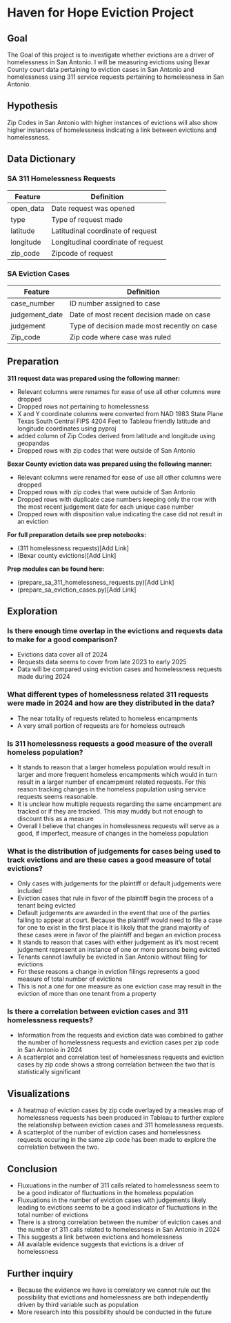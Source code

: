 # Haven for Hope Eviction Project

## Goal

The Goal of this project is to investigate whether evictions are a driver of homelessness in San Antonio. I will be measuring evictions using Bexar County court data pertaining to eviction cases in San Antonio and homelessness using 311 service requests pertaining to homelessness in San Antonio.

## Hypothesis

Zip Codes in San Antonio with higher instances of evictions will also show higher instances of homelessness indicating a link between evictions and homelessness.

## Data Dictionary

### SA 311 Homelessness Requests

|Feature|Definition|
|-------|----------|
|open_data| Date request was opened|
|type| Type of request made|
|latitude| Latitudinal coordinate of request|
|longitude| Longitudinal coordinate of request|
|zip_code| Zipcode of request|

### SA Eviction Cases

|Feature|Definition|
|-------|----------|
|case_number| ID number assigned to case|
|judgement_date| Date of most recent decision made on case|
|judgement| Type of decision made most recently on case|
|Zip_code| Zip code where case was ruled|

## Preparation

**311 request data was prepared using the following manner:**
* Relevant columns were renames for ease of use all other columns were dropped
* Dropped rows not pertaining to homelessness
* X and Y coordinate columns were converted from NAD 1983 State Plane Texas South Central FIPS 4204 Feet to Tableau friendly latitude and longitude coordinates using pyproj
* added column of Zip Codes derived from latitude and longitude using geopandas
* Dropped rows with zip codes that were outside of San Antonio

**Bexar County eviction data was prepared using the following manner:**
* Relevant columns were renamed for ease of use all other columns were dropped
* Dropped rows with zip codes that were outside of San Antonio
* Dropped rows with duplicate case numbers keeping only the row with the most recent judgement date for each unique case number
* Dropped rows with disposition value indicating the case did not result in an eviction

**For full preparation details see prep notebooks:**
* (311 homelessness requests)[Add Link]
* (Bexar county evictions)[Add Link]

**Prep modules can be found here:**
* (prepare_sa_311_homelessness_requests.py)[Add Link]
* (prepare_sa_eviction_cases.py)[Add Link]

## Exploration

### Is there enough time overlap in the evictions and requests data to make for a good comparison?
* Evictions data cover all of 2024
* Requests data seems to cover from late 2023 to early 2025
* Data will be compared using eviction cases and homelessness requests made during 2024

### What different types of homelessness related 311 requests were made in 2024 and how are they distributed in the data?
* The near totality of requests related to homeless encampments
* A very small portion of requests are for homeless outreach

### Is 311 homelessness requests a good measure of the overall homeless population?
* It stands to reason that a larger homeless population would result in larger and more frequent homeless encampments which would in turn result in a larger number of encampment related requests. For this reason tracking changes in the homeless population using service requests seems reasonable.
* It is unclear how multiple requests regarding the same encampment are tracked or if they are tracked. This may muddy but not enough to discount this as a measure
* Overall I believe that changes in homelessness requests will serve as a good, if imperfect, measure of changes in the homeless population

### What is the distribution of judgements for cases being used to track evictions and are these cases a good measure of total evictions?
* Only cases with judgements for the plaintiff or default judgements were included
* Eviction cases that rule in favor of the plaintiff begin the process of a tenant being evicted
* Default judgements are awarded in the event that one of the parties failing to appear at court. Because the plaintiff would need to file a case for one to exist in the first place it is likely that the grand majority of these cases were in favor of the plaintiff and began an eviction process
* It stands to reason that cases with either judgement as it’s most recent judgement represent an instance of one or more persons being evicted
* Tenants cannot lawfully be evicted in San Antonio without filing for evictions
* For these reasons a change in eviction filings represents a good measure of total number of evictions
* This is not a one for one measure as one eviction case may result in the eviction of more than one tenant from a property

### Is there a correlation between eviction cases and 311 homelessness requests?
* Information from the requests and eviction data was combined to gather the number of homelessness requests and eviction cases per zip code in San Antonio in 2024
* A scatterplot and correlation test of homelessness requests and eviction cases by zip code shows a strong correlation between the two that is statistically significant

## Visualizations
* A heatmap of eviction cases by zip code overlayed by a measles map of homelessness requests has been produced in Tableau to further explore the relationship between eviction cases and 311 homelessness requests.
* A scatterplot of the number of eviction cases and homelessness requests occuring in the same zip code has been made to explore the correlation between the two.

## Conclusion
* Fluxuations in the number of 311 calls related to homelessness seem to be a good indicator of fluctuations in the homeless population
* Fluxuations in the number of eviction cases with judgements likely leading to evictions seems to be a good indicator of fluctuations in the total number of evictions
* There is a strong correlation between the number of eviction cases and the number of 311 calls related to homelessness in San Antonio in 2024
* This suggests a link between evictions and homelessness
* All available evidence suggests that evictions is a driver of homelessness

## Further inquiry
* Because the evidence we have is correlatory we cannot rule out the possibility that evictions and homelessness are both independently driven by third variable such as population
* More research into this possibility should be conducted in the future

